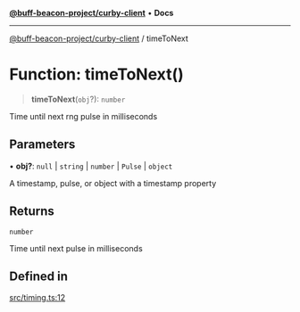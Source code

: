 [**@buff-beacon-project/curby-client**](../index.md) • **Docs**

***

[@buff-beacon-project/curby-client](../index.md) / timeToNext

# Function: timeToNext()

> **timeToNext**(`obj`?): `number`

Time until next rng pulse in milliseconds

## Parameters

• **obj?**: `null` \| `string` \| `number` \| `Pulse` \| `object`

A timestamp, pulse, or object with a timestamp property

## Returns

`number`

Time until next pulse in milliseconds

## Defined in

[src/timing.ts:12](https://github.com/buff-beacon-project/curby-js-client/blob/e85b824d126d92d22842a10bef1c81bb4fdd007c/src/timing.ts#L12)
